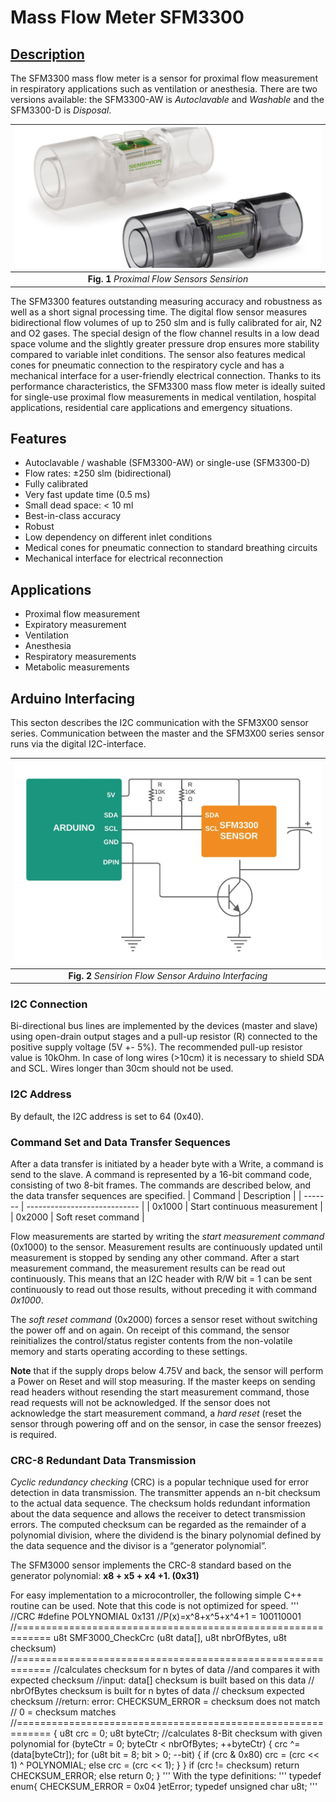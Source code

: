 # Mass Flow Meter SFM3300
## [Description](https://www.sensirion.com/en/flow-sensors/mass-flow-meters-for-high-precise-measurement-of-gases/proximal-flow-sensors-sfm3300-autoclavable-washable-or-single-use/)
The SFM3300 mass flow meter is a sensor for proximal flow measurement in respiratory applications such as ventilation or anesthesia. There are two versions available: the SFM3300-AW is *Autoclavable* and *Washable* and the SFM3300-D is *Disposal*.

| ![space-1.jpg](https://github.com/TronixLab/SFM3300/blob/main/docs/Sensirion%201.jpg) | 
|:--:| 
| **Fig. 1** *Proximal Flow Sensors Sensirion* |

The SFM3300 features outstanding measuring accuracy and robustness as well as a short signal processing time. The digital flow sensor measures bidirectional flow volumes of up to 250 slm and is fully calibrated for air, N2 and O2 gases. The special design of the flow channel results in a low dead space volume and the slightly greater pressure drop ensures more stability compared to variable inlet conditions. The sensor also features medical cones for pneumatic connection to the respiratory cycle and has a mechanical interface for a user-friendly electrical connection. Thanks to its performance characteristics, the SFM3300 mass flow meter is ideally suited for single-use proximal flow measurements in medical ventilation, hospital applications, residential care applications and emergency situations.

## Features
* Autoclavable / washable (SFM3300-AW) or single-use (SFM3300-D)
* Flow rates: ±250 slm (bidirectional)
* Fully calibrated
* Very fast update time (0.5 ms)
* Small dead space: < 10 ml
* Best-in-class accuracy
* Robust
* Low dependency on different inlet conditions
* Medical cones for pneumatic connection to standard breathing circuits
* Mechanical interface for electrical reconnection

## Applications
* Proximal flow measurement
* Expiratory measurement
* Ventilation
* Anesthesia
* Respiratory measurements
* Metabolic measurements

## Arduino Interfacing
This secton describes the I2C communication with the SFM3X00 sensor series. Communication between the master and the SFM3X00 series sensor runs via the digital I2C-interface. 

| ![space-1.jpg](https://github.com/TronixLab/SFM3300/blob/main/docs/ArduinoInterfacing.jpeg) | 
|:--:| 
| **Fig. 2** *Sensirion Flow Sensor Arduino Interfacing* |

### **I2C Connection**
Bi-directional bus lines are implemented by the devices (master and slave) using open-drain output stages and a pull-up resistor (R) connected to the positive supply voltage (5V +- 5%). The recommended pull-up resistor value is 10kOhm. In case of long wires (>10cm) it is necessary to shield SDA and SCL. Wires longer than 30cm should not be used.
### **I2C Address**
By default, the I2C address is set to 64 (0x40).
### **Command Set and Data Transfer Sequences**
After a data transfer is initiated by a header byte with a Write, a command is send to the slave. A command is represented by a 16-bit command code, consisting of two 8-bit frames. The commands are described below, and the data transfer sequences are specified.
| Command |           Description        |
| ------- | ---------------------------- |
| 0x1000  | Start continuous measurement |
| 0x2000  | Soft reset command           |

Flow measurements are started by writing the *start measurement command* (0x1000) to the sensor. Measurement results are continuously updated until measurement is stopped by sending any other command. After a start measurement command, the measurement results can be read out continuously. This means that an I2C header with R/W bit = 1 can be sent continuously to read out those results, without preceding it with command *0x1000*.

The *soft reset command* (0x2000) forces a sensor reset without switching the power off and on again. On receipt of this command, the sensor reinitializes the control/status register contents from the non-volatile memory and starts operating according to these settings.

**Note** that if the supply drops below 4.75V and back, the sensor will perform a Power on Reset and will stop measuring. If the master keeps on sending read headers without resending the start measurement command, those read requests will not be acknowledged. If the sensor does not acknowledge the start measurement command, a *hard reset* (reset the sensor through powering off and on the sensor, in case the sensor freezes) is required.

### **CRC-8 Redundant Data Transmission**
*Cyclic redundancy checking* (CRC) is a popular technique used for error detection in data transmission. The transmitter appends an n-bit checksum to the actual data sequence. The checksum holds redundant information about the data sequence and allows the receiver to detect transmission errors. The computed checksum can be regarded as the remainder of a polynomial division, where the dividend is the binary polynomial defined by the data sequence and the divisor is a “generator polynomial”.

The SFM3000 sensor implements the CRC-8 standard based on the generator polynomial: **x8 + x5 + x4 +1. (0x31)**

For easy implementation to a microcontroller, the following simple C++ routine can be used. Note that this code is not optimized for speed.
'''
//CRC
#define POLYNOMIAL 0x131 //P(x)=x^8+x^5+x^4+1 = 100110001
//============================================================
u8t SMF3000_CheckCrc (u8t data[], u8t nbrOfBytes, u8t checksum)
//============================================================
//calculates checksum for n bytes of data
//and compares it with expected checksum
//input: data[] checksum is built based on this data
// nbrOfBytes checksum is built for n bytes of data
// checksum expected checksum
//return: error: CHECKSUM_ERROR = checksum does not match
// 0 = checksum matches
//============================================================
{
u8t crc = 0;
u8t byteCtr;
//calculates 8-Bit checksum with given polynomial
for (byteCtr = 0; byteCtr < nbrOfBytes; ++byteCtr)
{ crc ^= (data[byteCtr]);
for (u8t bit = 8; bit > 0; --bit)
{ if (crc & 0x80) crc = (crc << 1) ^ POLYNOMIAL;
else crc = (crc << 1);
}
}
if (crc != checksum) return CHECKSUM_ERROR;
else return 0;
}
'''
With the type definitions:
'''
typedef enum{
CHECKSUM_ERROR = 0x04
}etError;
typedef unsigned char u8t;
'''
